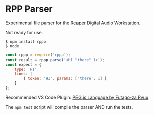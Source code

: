 # RPP Parser

Experimental file parser for the [Reaper](https://reaper.fm) Digital Audio Workstation.

Not ready for use.

```
$ npm install rppp
$ node
```

```JavaScript
const rppp = require('rppp');
const result = rppp.parse('<HI "there" 1>');
const expect = {
    type: 'HI',
    lines: [
        { token: 'HI', params: ['there', 1] }
    ]
};
```

Recommended VS Code Plugin: [PEG.js Language by Futago-za Ryuu](https://marketplace.visualstudio.com/items?itemName=futagozaryuu.pegjs-syntax)


The `npm test` script will compile the parser AND run the tests.
